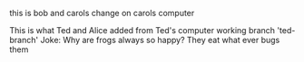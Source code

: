 this is bob and carols change on carols computer 


This is what Ted and Alice added from Ted's computer working branch 'ted-branch'
Joke: Why are frogs always so happy? They eat what ever bugs them